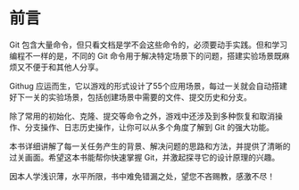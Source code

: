 # 前言

Git 包含大量命令，但只看文档是学不会这些命令的，必须要动手实践。但和学习编程不一样的是，不同的 Git 命令用于解决特定场景下的问题，搭建实验场景既麻烦又不便于和其他人分享。

Githug 应运而生，它以游戏的形式设计了55个应用场景，每过一关就会自动搭建好下一关的实验场景，包括创建场景中需要的文件、提交历史和分支。

除了常用的初始化、克隆、提交等命令之外，游戏中还涉及到多种恢复和取消操作、分支操作、日志历史操作，让你可以从多个角度了解到 Git 的强大功能。

本书详细讲解了每一关任务产生的背景、解决问题的思路和方法，并提供了清晰的过关画面。希望这本书能帮你快速掌握 Git，并激起探寻它的设计原理的兴趣。

因本人学浅识薄，水平所限，书中难免错漏之处，望您不吝赐教，感激不尽！

